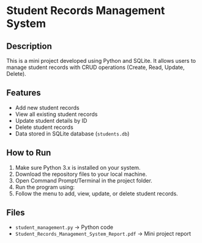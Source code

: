 # Student Records Management System

## Description
This is a mini project developed using Python and SQLite. 
It allows users to manage student records with CRUD operations (Create, Read, Update, Delete).

## Features
- Add new student records
- View all existing student records
- Update student details by ID
- Delete student records
- Data stored in SQLite database (`students.db`)

## How to Run
1. Make sure Python 3.x is installed on your system.
2. Download the repository files to your local machine.
3. Open Command Prompt/Terminal in the project folder.
4. Run the program using:
5. Follow the menu to add, view, update, or delete student records.

## Files
- `student_management.py` → Python code
- `Student_Records_Management_System_Report.pdf` → Mini project report
